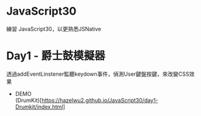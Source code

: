 # JavaScript30  
練習 JavaScript30，以更熟悉JSNative  

# Day1 - 爵士鼓模擬器  
透過addEventLinstener監聽keydown事件，偵測User鍵盤按鍵，來改變CSS效果  
- DEMO  
(DrumKit)[https://hazelwu2.github.io/JavaScript30/day1-Drumkit/index.html]  

